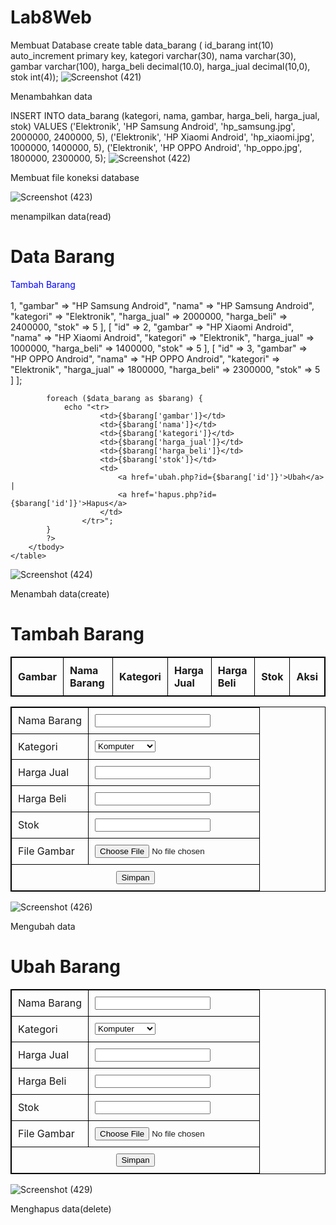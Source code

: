 # Lab8Web
Membuat Database
create table data_barang (
    id_barang int(10) auto_increment primary key,
    kategori varchar(30),
    nama varchar(30),
    gambar varchar(100),
    harga_beli decimal(10.0),
    harga_jual decimal(10,0),
    stok int(4));
  ![Screenshot (421)](https://github.com/user-attachments/assets/ef55eedc-df35-403a-bc84-fbbc96d889a9)

Menambahkan data

INSERT INTO data_barang (kategori, nama, gambar, harga_beli, harga_jual, stok)
VALUES ('Elektronik', 'HP Samsung Android', 'hp_samsung.jpg', 2000000, 2400000, 5),
('Elektronik', 'HP Xiaomi Android', 'hp_xiaomi.jpg', 1000000, 1400000, 5),
('Elektronik', 'HP OPPO Android', 'hp_oppo.jpg', 1800000, 2300000, 5);
![Screenshot (422)](https://github.com/user-attachments/assets/d14c7a46-99e6-483c-84eb-6865ffd7bd77)

Membuat file koneksi database
<?php
$host = "localhost";
$user = "root";
$pass = "";
$db = "latihan1";
$conn = mysqli_connect($host, $user, $pass, $db);
if ($conn == false)
{
echo "Koneksi ke server gagal.";
die(); 
}else echo "Koneksi berhasil";
?>
![Screenshot (423)](https://github.com/user-attachments/assets/6444ba5f-8d12-406b-b30a-b7ce7c18d684)

menampilkan data(read)
<!DOCTYPE html>
<html lang="en">
<head>
    <meta charset="UTF-8">
    <meta name="viewport" content="width=device-width, initial-scale=1.0">
    <title>Data Barang</title>
    <style>
        table {
            width: 100%;
            border-collapse: collapse;
        }
        table, th, td {
            border: 1px solid black;
        }
        th, td {
            padding: 10px;
            text-align: left;
        }
        a {
            text-decoration: none;
            color: blue;
        }
        a:hover {
            text-decoration: underline;
        }
    </style>
</head>
<body>
    <h1>Data Barang</h1>
    <a href="tambah_barang.php">Tambah Barang</a>
    <br><br>
    <table>
        <thead>
            <tr>
                <th>Gambar</th>
                <th>Nama Barang</th>
                <th>Kategori</th>
                <th>Harga Jual</th>
                <th>Harga Beli</th>
                <th>Stok</th>
                <th>Aksi</th>
            </tr>
        </thead>
        <tbody>
            <?php
            $data_barang = [
                [
                    "id" => 1,
                    "gambar" => "HP Samsung Android",
                    "nama" => "HP Samsung Android",
                    "kategori" => "Elektronik",
                    "harga_jual" => 2000000,
                    "harga_beli" => 2400000,
                    "stok" => 5
                ],
                [
                    "id" => 2,
                    "gambar" => "HP Xiaomi Android",
                    "nama" => "HP Xiaomi Android",
                    "kategori" => "Elektronik",
                    "harga_jual" => 1000000,
                    "harga_beli" => 1400000,
                    "stok" => 5
                ],
                [
                    "id" => 3,
                    "gambar" => "HP OPPO Android",
                    "nama" => "HP OPPO Android",
                    "kategori" => "Elektronik",
                    "harga_jual" => 1800000,
                    "harga_beli" => 2300000,
                    "stok" => 5
                ]
            ];

            foreach ($data_barang as $barang) {
                echo "<tr>
                        <td>{$barang['gambar']}</td>
                        <td>{$barang['nama']}</td>
                        <td>{$barang['kategori']}</td>
                        <td>{$barang['harga_jual']}</td>
                        <td>{$barang['harga_beli']}</td>
                        <td>{$barang['stok']}</td>
                        <td>
                            <a href='ubah.php?id={$barang['id']}'>Ubah</a> | 
                            <a href='hapus.php?id={$barang['id']}'>Hapus</a>
                        </td>
                    </tr>";
            }
            ?>
        </tbody>
    </table>
</body>
</html>

![Screenshot (424)](https://github.com/user-attachments/assets/b627621b-623d-4545-b268-ebd2f8225827)

Menambah data(create)
<?php
error_reporting(E_ALL);
include_once 'koneksi.php';

if (isset($_POST['submit'])) {
    $nama = $_POST['nama'];
    $kategori = $_POST['kategori'];
    $harga_jual = $_POST['harga_jual'];
    $harga_beli = $_POST['harga_beli'];
    $stok = $_POST['stok'];
    $file_gambar = $_FILES['file_gambar'];
    $gambar = null;

    if ($file_gambar['error'] == 0) {
        $filename = str_replace(' ', '_', $file_gambar['name']);
        $destination = dirname(_FILE_) . '/gambar/' . $filename;

        if (move_uploaded_file($file_gambar['tmp_name'], $destination)) {
            $gambar = 'gambar/' . $filename;
        }
    }

    $sql = 'INSERT INTO data_barang (nama, kategori, harga_jual, harga_beli, stok, gambar) ';
    $sql .= "VALUE ('{$nama}', '{$kategori}', '{$harga_jual}', '{$harga_beli}', '{$stok}', '{$gambar}')";
    $result = mysqli_query($conn, $sql);

    if ($result) {
        header('Location: index.php');
        exit;
    } else {
        echo "Error: " . mysqli_error($conn);
    }
}
?>
<!DOCTYPE html>
<html lang="en">
<head>
    <meta charset="UTF-8">
    <title>Tambah Barang</title>
</head>
<body>
    <div class="container">
        <h1>Tambah Barang</h1>
        <div class="main">
            <form method="post" action="tambah.php" enctype="multipart/form-data">
                <table>
                    <tr>
                        <td><label>Nama Barang</label></td>
                        <td><input type="text" name="nama" required /></td>
                    </tr>
                    <tr>
                        <td><label>Kategori</label></td>
                        <td>
                            <select name="kategori" required>
                                <option value="Komputer">Komputer</option>
                                <option value="Elektronik">Elektronik</option>
                                <option value="Hand Phone">Hand Phone</option>
                            </select>
                        </td>
                    </tr>
                    <tr>
                        <td><label>Harga Jual</label></td>
                        <td><input type="number" name="harga_jual" required /></td>
                    </tr>
                    <tr>
                        <td><label>Harga Beli</label></td>
                        <td><input type="number" name="harga_beli" required /></td>
                    </tr>
                    <tr>
                        <td><label>Stok</label></td>
                        <td><input type="number" name="stok" required /></td>
                    </tr>
                    <tr>
                        <td><label>File Gambar</label></td>
                        <td><input type="file" name="file_gambar" /></td>
                    </tr>
                    <tr>
                        <td colspan="2" style="text-align: center;">
                            <input type="submit" name="submit" value="Simpan" />
                        </td>
                    </tr>
                </table>
            </form>
        </div>
    </div>
</body>
</html>

![Screenshot (426)](https://github.com/user-attachments/assets/f7f43cf9-d419-4c54-bfc5-f98335dc04e1)

Mengubah data
<?php
error_reporting(E_ALL);
include_once 'koneksi.php';

if (isset($_POST['submit'])) {
    $nama = $_POST['nama'];
    $kategori = $_POST['kategori'];
    $harga_jual = $_POST['harga_jual'];
    $harga_beli = $_POST['harga_beli'];
    $stok = $_POST['stok'];
    $file_gambar = $_FILES['file_gambar'];
    $gambar = null;

    if ($file_gambar['error'] == 0) {
        $filename = str_replace(' ', '_', $file_gambar['name']);
        $destination = dirname(_FILE_) . '/gambar/' . $filename;

        if (move_uploaded_file($file_gambar['tmp_name'], $destination)) {
            $gambar = 'gambar/' . $filename;
        }
    }

    $sql = 'INSERT INTO data_barang (nama, kategori, harga_jual, harga_beli, stok, gambar) ';
    $sql .= "VALUE ('{$nama}', '{$kategori}', '{$harga_jual}', '{$harga_beli}', '{$stok}', '{$gambar}')";
    $result = mysqli_query($conn, $sql);

    if ($result) {
        header('Location: index.php');
        exit;
    } else {
        echo "Error: " . mysqli_error($conn);
    }
}
?>
<!DOCTYPE html>
<html lang="en">
<head>
    <meta charset="UTF-8">
    <title>Ubah Barang</title>
</head>
<body>
    <div class="container">
        <h1>Ubah Barang</h1>
        <div class="main">
            <form method="post" action="tambah.php" enctype="multipart/form-data">
                <table>
                    <tr>
                        <td><label>Nama Barang</label></td>
                        <td><input type="text" name="nama" required /></td>
                    </tr>
                    <tr>
                        <td><label>Kategori</label></td>
                        <td>
                            <select name="kategori" required>
                                <option value="Komputer">Komputer</option>
                                <option value="Elektronik">Elektronik</option>
                                <option value="Hand Phone">Hand Phone</option>
                            </select>
                        </td>
                    </tr>
                    <tr>
                        <td><label>Harga Jual</label></td>
                        <td><input type="number" name="harga_jual" required /></td>
                    </tr>
                    <tr>
                        <td><label>Harga Beli</label></td>
                        <td><input type="number" name="harga_beli" required /></td>
                    </tr>
                    <tr>
                        <td><label>Stok</label></td>
                        <td><input type="number" name="stok" required /></td>
                    </tr>
                    <tr>
                        <td><label>File Gambar</label></td>
                        <td><input type="file" name="file_gambar" /></td>
                    </tr>
                    <tr>
                        <td colspan="2" style="text-align: center;">
                            <input type="submit" name="submit" value="Simpan" />
                        </td>
                    </tr>
                </table>
            </form>
        </div>
    </div>
</body>
</html>

![Screenshot (429)](https://github.com/user-attachments/assets/f516b21c-070d-4d3b-86cf-9985d35106f7)

Menghapus data(delete)
<?php
include_once 'koneksi.php';
$id = $_GET['id'];
$sql = "DELETE FROM data_barang WHERE id_barang = '{$id}'";
$result = mysqli_query($conn, $sql);
header('location: index.php');
?>
